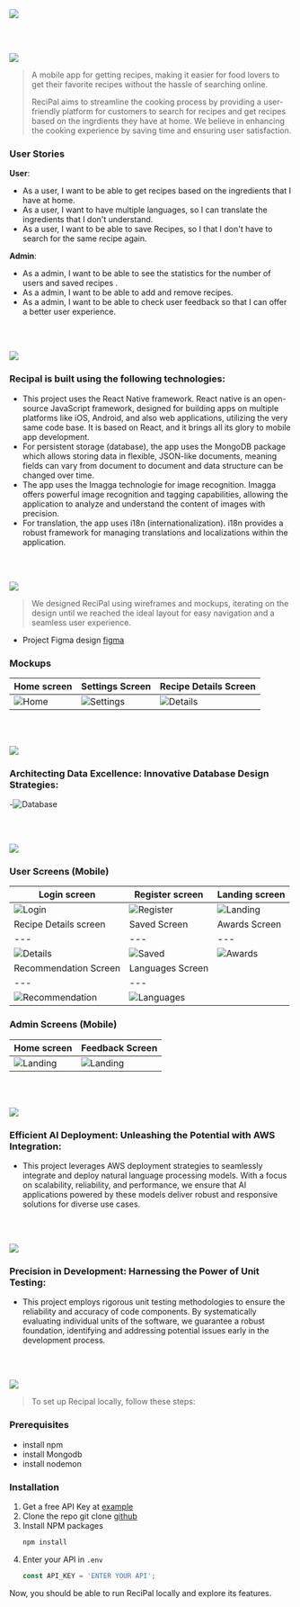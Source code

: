 <img src="./readme/title1.svg"/>

<br><br>

<!-- project philosophy -->
<img src="./readme/title2.svg"/>

> A mobile app for getting recipes, making it easier for food lovers to get their favorite recipes without the hassle of searching online.
>
> ReciPal aims to streamline the cooking process by providing a user-friendly platform for customers to search for recipes and get recipes based on the ingrdients they have at home. We believe in enhancing the cooking experience by saving time and ensuring user satisfaction.

### User Stories
**User**:
- As a user, I want to be able to get recipes based on the ingredients that I have at home.
- As a user, I want to have multiple languages, so I can translate the ingredients that I don't understand.
- As a user, I want to be able to save Recipes, so I that I don't have to search for the same recipe again.

**Admin**:
- As a admin, I want to be able to see the statistics for the number of users and saved recipes .
- As a admin, I want to be able to add and remove recipes.
- As a admin, I want to be able to check user feedback so that I can offer a better user experience.

<br><br>
<!-- Tech stack -->
<img src="./readme/title3.svg"/>

###  Recipal is built using the following technologies:

- This project uses the React Native framework. React native is an open-source JavaScript framework, designed for building apps on multiple platforms like iOS, Android, and also web applications, utilizing the very same code base. It is based on React, and it brings all its glory to mobile app development.
- For persistent storage (database), the app uses the MongoDB package which allows storing data in flexible, JSON-like documents, meaning fields can vary from document to document and data structure can be changed over time.
- The app uses the Imagga technologie for image recognition. Imagga offers powerful image recognition and tagging capabilities, allowing the application to analyze and understand the content of images with precision.
- For translation, the app uses i18n (internationalization). i18n provides a robust framework for managing translations and localizations within the application.

<br><br>
<!-- UI UX -->
<img src="./readme/title4.svg"/>


> We designed ReciPal using wireframes and mockups, iterating on the design until we reached the ideal layout for easy navigation and a seamless user experience.

- Project Figma design [figma](https://www.figma.com/file/77x4fDfFQlj0g2biaUPTjJ/Untitled?type=design&node-id=114%3A621&mode=design&t=sNpH2jnBRthMJnpY-1)


### Mockups
| Home screen  | Settings Screen | Recipe Details Screen |
| ---| ---| ---|
| ![Home](/readme/screenshots/home-mock.jpg) | ![Settings](/readme/screenshots/settings-mock.jpg) | ![Details](/readme/screenshots/details-mock.jpg) |

<br><br>

<!-- Database Design -->
<img src="./readme/title5.svg"/>

###  Architecting Data Excellence: Innovative Database Design Strategies:

-![Database](/readme/screenshots/db.jpg)


<br><br>


<!-- Implementation -->
<img src="./readme/title6.svg"/>


### User Screens (Mobile)
| Login screen  | Register screen | Landing screen |
| ---| ---| ---|
| ![Login](/readme/screenshots/login.jpg) | ![Register](/readme/screenshots/signin.jpg) | ![Landing](/readme/screenshots/landing.jpg) |
| Recipe Details screen  | Saved Screen | Awards Screen | 
| ---| ---| ---| 
| ![Details](/readme/screenshots/recipedetails.jpg) | ![Saved](/readme/screenshots/saved.jpg) | ![Awards](/readme/screenshots/awards.jpg) |
| Recommendation Screen | Languages Screen | 
| ---| ---|
![Recommendation](/readme/gifs/suggestion.gif) | ![Languages](/readme/gifs/languages.gif) |

### Admin Screens (Mobile)
| Home screen  | Feedback Screen |
| ---| ---|
| ![Landing](/readme/screenshots/home.jpg) | ![Landing](/readme/screenshots/feedback.jpg) | 
<br><br>


<!-- AWS Deployment -->
<img src="./readme/title7.svg"/>

###  Efficient AI Deployment: Unleashing the Potential with AWS Integration:

- This project leverages AWS deployment strategies to seamlessly integrate and deploy natural language processing models. With a focus on scalability, reliability, and performance, we ensure that AI applications powered by these models deliver robust and responsive solutions for diverse use cases.

<br><br>

<!-- Unit Testing -->
<img src="./readme/title8.svg"/>

###  Precision in Development: Harnessing the Power of Unit Testing:

- This project employs rigorous unit testing methodologies to ensure the reliability and accuracy of code components. By systematically evaluating individual units of the software, we guarantee a robust foundation, identifying and addressing potential issues early in the development process.

<br><br>


<!-- How to run -->
<img src="./readme/title9.svg"/>

> To set up Recipal locally, follow these steps:

### Prerequisites

* install npm
* install Mongodb
* install nodemon

### Installation

1. Get a free API Key at [example](https://imagga.com/auth/signin)
2. Clone the repo
   git clone [github](https://github.com/DinaBader/ReciPal.git)
3. Install NPM packages
   ```sh
   npm install
   ```
4. Enter your API in `.env`
   ```js
   const API_KEY = 'ENTER YOUR API';
   ```

Now, you should be able to run ReciPal locally and explore its features.
